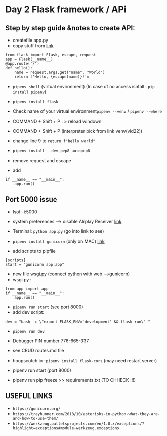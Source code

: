# Day 2 Flask framework / APi 


## Step by step guide &notes to create API:

- createfile app.py
- copy stuff from [link](https://palletsprojects.com/p/flask/)
```
from flask import Flask, escape, request
app = Flask(__name__)
@app.route('/')
def hello():
    name = request.args.get("name", "World")
    return f'Hello, {escape(name)}!'m 
```
- `pipenv shell` (virtual environment) (In case of no access isntall : `pip install pipenv`)
- `pipenv install flask`
- Check name of your virtual environment`pipenv --venv` / `pipenv --where`
- COMMAND + Shift + P : > reload windown
- COMMAND + Shift + P (interpreter pick from link venv(vid22))

- change line 9 to `return f"hello world"`
- `pipenv install --dev pep8 autopep8`
- remove request and escape 
- add 
```
if __name__ == "__main__": 
    app.run()
```
## Port 5000 issue
- lsof -i:5000
- system preferences --> disable AIrplay Receiver
[link](https://twissmueller.medium.com/resolving-the-problem-of-port-5000-already-being-in-use-dd2fe4bad0be)

- Terminal: `python app.py` (go into link to see)


- `pipenv install gunicorn` (only on MAC)
[link](https://gunicorn.org/)
- add scripts to pipfile

```
[scripts]
start = "gunicorn app:app"
```
- new file wsgi.py (connect python with web -->gunicorn)
- wsgi.py : 
```
from app import app
if __name__ == "__main__":
    app.run()
```

- `pipenv run start` (see port 8000)
- add dev script:
```
dev = "bash -c \"export FLASK_ENV='development' && flask run\" "
```
- `pipenv run dev`
- Debugger PIN number 776-665-337
- see CRUD routes.md file




- hoopscotch.io 
-`pipenv install flask-cors` (may need restart server)




- pipenv run start (port 8000)
- pipenv run pip freeze >> requirements.txt (TO CHHECK !!!)
## USEFUL LINKS
- `https://gunicorn.org/`
- `https://treyhunner.com/2018/10/asterisks-in-python-what-they-are-and-how-to-use-them/`
- `https://werkzeug.palletsprojects.com/en/1.0.x/exceptions/?highlight=exceptions#module-werkzeug.exceptions`
